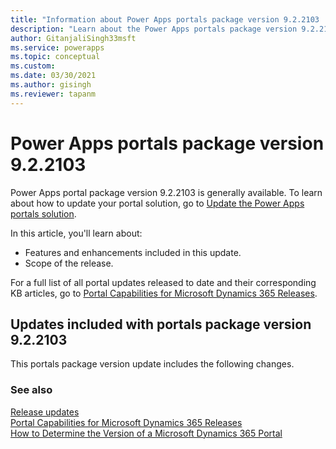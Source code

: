 ```yaml
---
title: "Information about Power Apps portals package version 9.2.2103 | MicrosoftDocs"
description: "Learn about the Power Apps portals package version 9.2.2103 and the changes."
author: GitanjaliSingh33msft
ms.service: powerapps
ms.topic: conceptual
ms.custom: 
ms.date: 03/30/2021
ms.author: gisingh
ms.reviewer: tapanm
---
```


# Power Apps portals package version 9.2.2103

Power Apps portal package version 9.2.2103 is generally available. To learn about how to update your portal solution, go to [Update the Power Apps portals solution](../admin/update-portal-solution.md).

In this article, you'll learn about:

- Features and enhancements included in this update.
- Scope of the release.

For a full list of all portal updates released to date and their corresponding KB articles, go to [Portal Capabilities for Microsoft Dynamics 365 Releases](https://support.microsoft.com/topic/portal-capabilities-for-microsoft-dynamics-365-releases-81f5fcc9-ef72-8b2e-5b4b-29e9840fb5c4).

## Updates included with portals package version 9.2.2103

This portals package version update includes the following changes.



### See also

[Release updates](../release-updates.md) <br>
[Portal Capabilities for Microsoft Dynamics 365 Releases](https://support.microsoft.com/topic/portal-capabilities-for-microsoft-dynamics-365-releases-81f5fcc9-ef72-8b2e-5b4b-29e9840fb5c4) <br>
[How to Determine the Version of a Microsoft Dynamics 365 Portal](https://support.microsoft.com/topic/how-to-determine-the-version-of-a-microsoft-dynamics-365-portal-d2400fdc-b1dd-597b-feab-87abc805325e)
